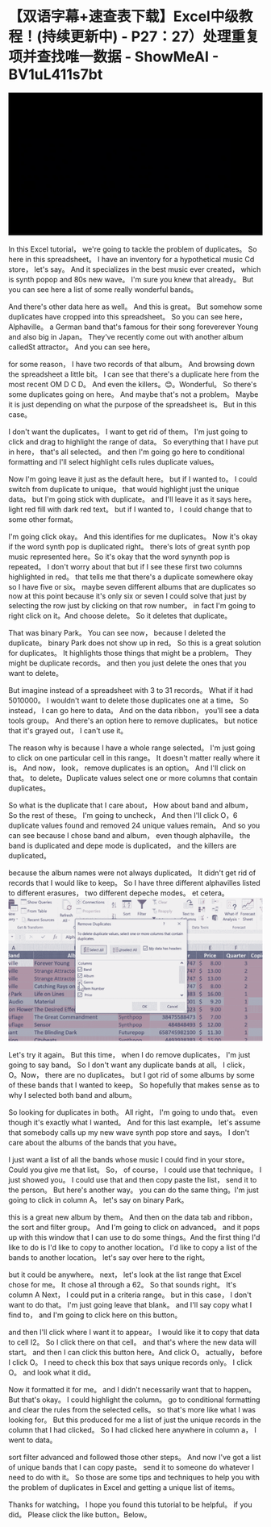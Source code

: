 # 【双语字幕+速查表下载】Excel中级教程！(持续更新中) - P27：27）处理重复项并查找唯一数据 - ShowMeAI - BV1uL411s7bt

![](img/409c19b730b648cee998141381746053_0.png)

In this Excel tutorial， we're going to tackle the problem of duplicates。 So here in this spreadsheet。 I have an inventory for a hypothetical music Cd store， let's say。 And it specializes in the best music ever created， which is synth popop and 80s new wave。 I'm sure you knew that already。 But you can see here a list of some really wonderful bands。

 And there's other data here as well。 And this is great。 But somehow some duplicates have cropped into this spreadsheet。 So you can see here， Alphaville。 a German band that's famous for their song foreverever Young and also big in Japan。 They've recently come out with another album calledSt attractor。 And you can see here。

 for some reason， I have two records of that album。 And browsing down the spreadsheet a little bit。 I can see that there's a duplicate here from the most recent OM D C D。 And even the killers。😊。Wonderful。 So there's some duplicates going on here。 And maybe that's not a problem。 Maybe it is just depending on what the purpose of the spreadsheet is。 But in this case。

 I don't want the duplicates。 I want to get rid of them。 I'm just going to click and drag to highlight the range of data。 So everything that I have put in here， that's all selected。 and then I'm going go here to conditional formatting and I'll select highlight cells rules duplicate values。

 Now I'm going leave it just as the default here。 but if I wanted to。 I could switch from duplicate to unique。 that would highlight just the unique data。 but I'm going stick with duplicate。 and I'll leave it as it says here。 light red fill with dark red text。 but if I wanted to， I could change that to some other format。

 I'm going click okay。 And this identifies for me duplicates。 Now it's okay if the word synth pop is duplicated right。 there's lots of great synth pop music represented here。So it's okay that the word synynth pop is repeated。 I don't worry about that but if I see these first two columns highlighted in red。 that tells me that there's a duplicate somewhere okay so I have five or six。 maybe seven different albums that are duplicates so now at this point because it's only six or seven I could solve that just by selecting the row just by clicking on that row number。 in fact I'm going to right click on it。And choose delete。 So it deletes that duplicate。

 That was binary Park。 You can see now， because I deleted the duplicate。 binary Park does not show up in red。 So this is a great solution for duplicates。 It highlights those things that might be a problem。 They might be duplicate records。 and then you just delete the ones that you want to delete。

 But imagine instead of a spreadsheet with 3 to 31 records。 What if it had 5010000。 I wouldn't want to delete those duplicates one at a time。 So instead， I can go here to data。 And on the data ribbon， you'll see a data tools group。 And there's an option here to remove duplicates。 but notice that it's grayed out， I can't use it。

 The reason why is because I have a whole range selected。 I'm just going to click on one particular cell in this range。 It doesn't matter really where it is。 And now， look， remove duplicates is an option。 And I'll click on that。 to delete。Duplicate values select one or more columns that contain duplicates。

 So what is the duplicate that I care about， How about band and album， So the rest of these。 I'm going to uncheck， And then I'll click O，6 duplicate values found and removed 24 unique values remain。 And so you can see because I chose band and album， even though alphaville。 the band is duplicated and depe mode is duplicated， and the killers are duplicated。

 because the album names were not always duplicated。 It didn't get rid of records that I would like to keep。 So I have three different alphavilles listed to different erasures， two different depeche modes。 et cetera。![](img/409c19b730b648cee998141381746053_2.png)

Let's try it again。 But this time， when I do remove duplicates， I'm just going to say band。 So I don't want any duplicate bands at all。 I click， O。Now， there are no duplicates。 but I got rid of some albums by some of these bands that I wanted to keep。 So hopefully that makes sense as to why I selected both band and album。

 So looking for duplicates in both。 All right， I'm going to undo that。 even though it's exactly what I wanted。 And for this last example。 let's assume that somebody calls up my new wave synth pop store and says。 I don't care about the albums of the bands that you have。

 I just want a list of all the bands whose music I could find in your store。 Could you give me that list。 So， of course， I could use that technique。 I just showed you。 I could use that and then copy paste the list， send it to the person。 But here's another way。 you can do the same thing。I'm just going to click in column A。 let's say on binary Park。

 this is a great new album by them。 And then on the data tab and ribbon， the sort and filter group。 And I'm going to click on advanced。 and it pops up with this window that I can use to do some things。And the first thing I'd like to do is I'd like to copy to another location。 I'd like to copy a list of the bands to another location。 let's say over here to the right。

 but it could be anywhere。 next， let's look at the list range that Excel chose for me。 It chose a1 through a 62。 So that sounds right。 It's column A Next， I could put in a criteria range。 but in this case， I don't want to do that。 I'm just going leave that blank。 and I'll say copy what I find to， and I'm going to click here on this button。

 and then I'll click where I want it to appear。 I would like it to copy that data to cell I2。 So I click there on that cell。 and that's where the new data will start。 and then I can click this button here。And click O。 actually， before I click O。 I need to check this box that says unique records only。 I click O。 and look what it did。

 Now it formatted it for me。 and I didn't necessarily want that to happen。 But that's okay。 I could highlight the column。 go to conditional formatting and clear the rules from the selected cells。 so that's more like what I was looking for。 But this produced for me a list of just the unique records in the column that I had clicked。 So I had clicked here anywhere in column a， I went to data。

 sort filter advanced and followed those other steps。 And now I've got a list of unique bands that I can copy paste。 send it to someone do whatever I need to do with it。 So those are some tips and techniques to help you with the problem of duplicates in Excel and getting a unique list of items。

 Thanks for watching。 I hope you found this tutorial to be helpful。 if you did。 Please click the like button。Below。